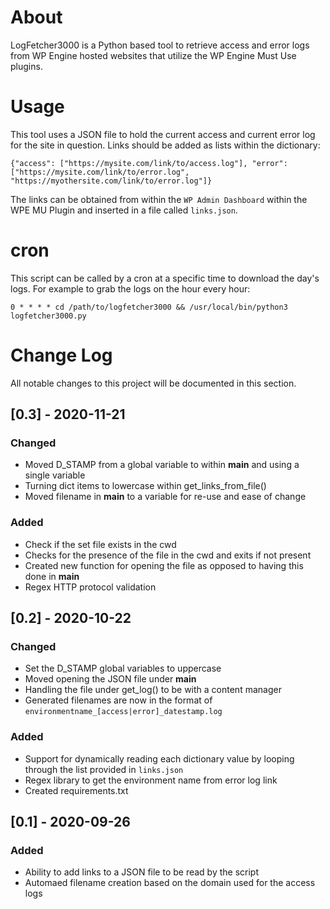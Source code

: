# About
LogFetcher3000 is a Python based tool to retrieve access and error logs from WP Engine hosted websites that utilize the WP Engine Must Use plugins.

# Usage
This tool uses a JSON file to hold the current access and current error log for the site in question. Links should be added as lists within the dictionary: 

```
{"access": ["https://mysite.com/link/to/access.log"], "error": ["https://mysite.com/link/to/error.log", "https://myothersite.com/link/to/error.log"]}
```

The links can be obtained from within the `WP Admin Dashboard` within the WPE MU Plugin and inserted in a file called `links.json`.

# cron
This script can be called by a cron at a specific time  to download the day's logs. For example to grab the logs on the hour every hour:

```
0 * * * * cd /path/to/logfetcher3000 && /usr/local/bin/python3 logfetcher3000.py
```

# Change Log
All notable changes to this project will be documented in this section.

## [0.3] - 2020-11-21
### Changed
- Moved D_STAMP from a global variable to within __main__ and using a single variable
- Turning dict items to lowercase within get_links_from_file()
- Moved filename in __main__ to a variable for re-use and ease of change
### Added
- Check if the set file exists in the cwd
- Checks for the presence of the file in the cwd and exits if not present
- Created new function for opening the file as opposed to having this done in __main__
- Regex HTTP protocol validation
## [0.2] - 2020-10-22
### Changed
- Set the D_STAMP global variables to uppercase
- Moved opening the JSON file under __main__
- Handling the file under get_log() to be with a content manager
- Generated filenames are now in the format of `environmentname_[access|error]_datestamp.log`
### Added
- Support for dynamically reading each dictionary value by looping through the list provided in `links.json`
- Regex library to get the environment name from error log link
- Created requirements.txt
## [0.1] - 2020-09-26
### Added
- Ability to add links to a JSON file to be read by the script
- Automaed filename creation based on the domain used for the access logs
